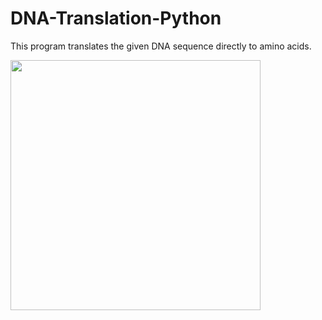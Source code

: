 # DNA-Translation-Python
This program translates the given DNA sequence directly to amino acids.

<p>
  <img src="https://user-images.githubusercontent.com/49107892/213488807-c7a73b82-d573-4aa3-87e1-dcca79e1e3e9.jpg" width="400">  
</p>

